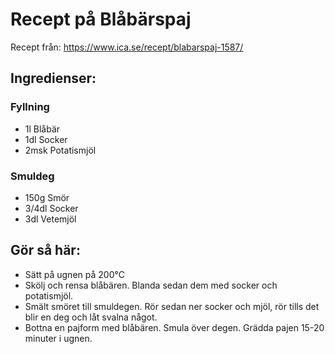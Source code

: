 # Recept på Blåbärspaj
Recept från: https://www.ica.se/recept/blabarspaj-1587/
## Ingredienser:

### Fyllning
- 1l Blåbär
- 1dl Socker
- 2msk Potatismjöl

### Smuldeg
- 150g Smör
- 3/4dl Socker
- 3dl Vetemjöl

## Gör så här:
- Sätt på ugnen på 200°C
- Skölj och rensa blåbären. Blanda sedan dem med socker och potatismjöl.
- Smält smöret till smuldegen. Rör sedan ner socker och mjöl, rör tills det blir en deg och låt svalna något.
- Bottna en pajform med blåbären. Smula över degen. Grädda pajen 15-20 minuter i ugnen.
